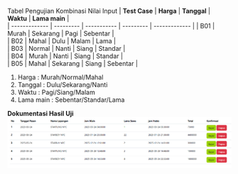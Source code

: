 Tabel Pengujian Kombinasi Nilai Input 
| **Test Case** | **Harga** | **Tanggal** | **Waktu** | **Lama main** |                               
| ------------- | --------- | ----------- | --------- | ------------- | 
| B01           | Murah     | Sekarang    | Pagi      | Sebentar      |                                                        
| B02           | Mahal     | Dulu        | Malam     | Lama          |                                                        
| B03           | Normal    | Nanti       | Siang     | Standar       |                                                        
| B04           | Murah     | Nanti       | Siang     | Standar       |                                                        
| B05           | Mahal     | Sekarang    | Siang     | Sebentar      | 
1. Harga : Murah/Normal/Mahal
2. Tanggal : Dulu/Sekarang/Nanti
3. Waktu : Pagi/Siang/Malam
4. Lama main : Sebentar/Standar/Lama

**Dokumentasi Hasil Uji**  
![Dokumentasi Hasil Uji](matrix_testing.png)
